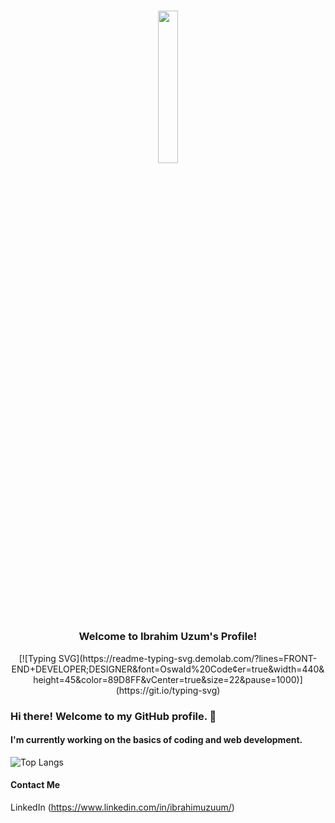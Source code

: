 <h3 align="center">
  <!-- gif section-->
  <p> <img src="https://image.myanimelist.net/ui/5LYzTBVoS196gvYvw3zjwLu8S6QxSSAh8EW3G1rqT7g" width="25%"> </p>
  
  <strong> Welcome to Ibrahim Uzum's Profile! </strong>
  
  
</h3>
<!-- Typing SVG by DenverCoder1 - https://github.com/DenverCoder1/readme-typing-svg -->


<p align="center">
  [![Typing SVG](https://readme-typing-svg.demolab.com/?lines=FRONT-        END+DEVELOPER;DESIGNER&font=Oswald%20Code&center=true&width=440&height=45&color=89D8FF&vCenter=true&size=22&pause=1000)](https://git.io/typing-svg)
</p>


### Hi there! Welcome to my GitHub profile. :milky_way: 

#### I'm currently working on the basics of coding and web development.

![Top Langs](https://github-readme-stats.vercel.app/api/top-langs/?username=ceeshar&theme=ayu-mirage)

#### Contact Me
LinkedIn (https://www.linkedin.com/in/ibrahimuzuum/)
